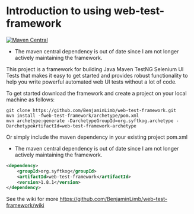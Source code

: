 Introduction to using web-test-framework
=================
[![Maven Central](https://maven-badges.herokuapp.com/maven-central/org.syftkog/web-test-framework/badge.svg?style=plastic)](https://maven-badges.herokuapp.com/maven-central/org.syftkog/web-test-framework)
* The maven central dependency is out of date since I am not longer actively maintaining the framework. 


This project is a framework for building Java Maven TestNG Selenium UI Tests that makes it easy to get started and provides robust functionality to help you write powerful automated web UI tests without a lot of code.

To get started download the framework and create a project on your local machine as follows:

```
git clone https://github.com/BenjaminLimb/web-test-framework.git
mvn install -fweb-test-framework/archetype/pom.xml 
mvn archetype:generate -DarchetypeGroupId=org.syftkog.archetype -DarchetypeArtifactId=web-test-framework-archetype
```

Or simply include the maven dependency in your existing project pom.xml

* The maven central dependency is out of date since I am not longer actively maintaining the framework. 

```xml
<dependency>
	<groupId>org.syftkog</groupId>
	<artifactId>web-test-framework</artifactId>
	<version>1.8.1</version>
</dependency>

```

See the wiki for more https://github.com/BenjaminLimb/web-test-framework/wiki

